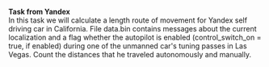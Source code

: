 **Task from Yandex**  
In this task we will calculate a length route of movement for Yandex self driving car in California.
File data.bin contains messages about the current localization and a flag whether the autopilot is enabled (control_switch_on = true, if enabled) during one of the unmanned car's tuning passes in Las Vegas. Count the distances that he traveled autonomously and manually.
